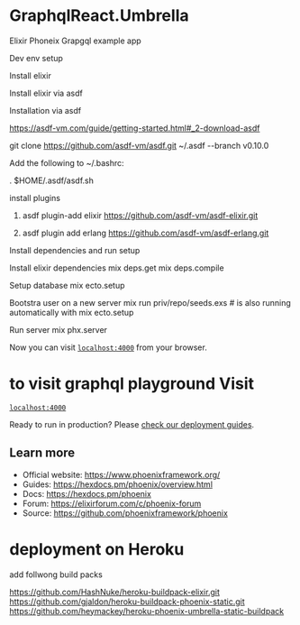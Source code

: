 # GraphqlReact.Umbrella
Elixir Phoneix Grapgql example app

Dev env setup


Install elixir


Install elixir  via asdf


Installation via asdf 

https://asdf-vm.com/guide/getting-started.html#_2-download-asdf

git clone https://github.com/asdf-vm/asdf.git ~/.asdf --branch v0.10.0

Add the following to ~/.bashrc:

  . $HOME/.asdf/asdf.sh

install plugins

1. asdf plugin-add elixir https://github.com/asdf-vm/asdf-elixir.git

2. asdf plugin add erlang https://github.com/asdf-vm/asdf-erlang.git


Install dependencies and run setup


Install elixir dependencies
mix deps.get
mix deps.compile

Setup database
mix ecto.setup

Bootstra  user on a new server
mix run priv/repo/seeds.exs # is also running automatically with mix ecto.setup

Run server
mix phx.server

Now you can visit [`localhost:4000`](http://localhost:4000) from your browser.

# to visit graphql playground Visit

 [`localhost:4000`](http://localhost:4000/api/graphiql)

Ready to run in production? Please [check our deployment guides](https://hexdocs.pm/phoenix/deployment.html).

## Learn more

  * Official website: https://www.phoenixframework.org/
  * Guides: https://hexdocs.pm/phoenix/overview.html
  * Docs: https://hexdocs.pm/phoenix
  * Forum: https://elixirforum.com/c/phoenix-forum
  * Source: https://github.com/phoenixframework/phoenix


  # deployment on Heroku 
  add follwong build packs
  
  https://github.com/HashNuke/heroku-buildpack-elixir.git
  https://github.com/gjaldon/heroku-buildpack-phoenix-static.git
  https://github.com/heymackey/heroku-phoenix-umbrella-static-buildpack
  